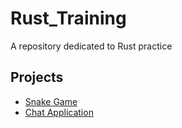 # Rust_Training
A repository dedicated to Rust practice

## Projects
- [Snake Game](snake_game/)
- [Chat Application](chat_application/)